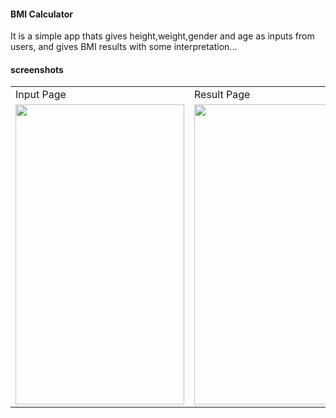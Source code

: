#### BMI Calculator
 
 It is a simple app thats gives height,weight,gender and age as inputs from users, and gives BMI
   results with some interpretation...
 


#### screenshots


<table>
  <tr>
    <td>Input Page</td>
     <td>Result Page</td>
  </tr>
  <tr>
    <td><img src="screenshots/screenshot_1.png" width=270 height=480></td>
    <td><img src="screenshots/screenshot_2.JPG" width=270 height=480></td>
  </tr>
 </table>

